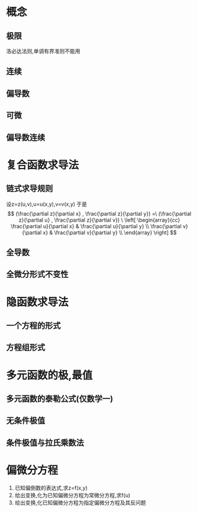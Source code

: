 # 概念

## 极限

洛必达法则,单调有界准则不能用

## 连续

## 偏导数

## 可微

## 偏导数连续



# 复合函数求导法

## 链式求导规则
设z=z(u,v),u=u(x,y),v=v(x,y)
于是
$$
(\frac{\partial z}{\partial x} , \frac{\partial z}{\partial y})
=\
(\frac{\partial z}{\partial u} , \frac{\partial z}{\partial v}) 
\
\left[
    \begin{array}{cc}
        \frac{\partial u}{\partial x} & \frac{\partial u}{\partial y} \\
        \frac{\partial v}{\partial x} & \frac{\partial v}{\partial y} \\
    \end{array}
\right]
$$

## 全导数

## 全微分形式不变性

# 隐函数求导法

## 一个方程的形式

## 方程组形式



# 多元函数的极,最值

## 多元函数的泰勒公式(仅数学一)

## 无条件极值

## 条件极值与拉氏乘数法

# 偏微分方程

1. 已知偏倒数的表达式,求z=f(x,y)
2. 给出变换,化为已知偏微分方程为常微分方程,求f(u)
3. 给出变换,化已知偏微分方程为指定偏微分方程及其反问题

